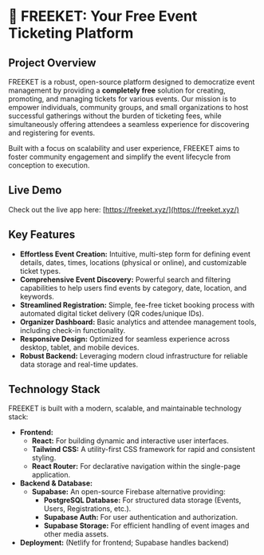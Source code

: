 # 🎫 FREEKET: Your Free Event Ticketing Platform

## Project Overview

FREEKET is a robust, open-source platform designed to democratize event management by providing a **completely free** solution for creating, promoting, and managing tickets for various events. Our mission is to empower individuals, community groups, and small organizations to host successful gatherings without the burden of ticketing fees, while simultaneously offering attendees a seamless experience for discovering and registering for events.

Built with a focus on scalability and user experience, FREEKET aims to foster community engagement and simplify the event lifecycle from conception to execution.

## Live Demo

Check out the live app here: [https://freeket.xyz/](https://freeket.xyz/)


## Key Features

* **Effortless Event Creation:** Intuitive, multi-step form for defining event details, dates, times, locations (physical or online), and customizable ticket types.
* **Comprehensive Event Discovery:** Powerful search and filtering capabilities to help users find events by category, date, location, and keywords.
* **Streamlined Registration:** Simple, fee-free ticket booking process with automated digital ticket delivery (QR codes/unique IDs).
* **Organizer Dashboard:** Basic analytics and attendee management tools, including check-in functionality.
* **Responsive Design:** Optimized for seamless experience across desktop, tablet, and mobile devices.
* **Robust Backend:** Leveraging modern cloud infrastructure for reliable data storage and real-time updates.

## Technology Stack

FREEKET is built with a modern, scalable, and maintainable technology stack:

* **Frontend:**
    * **React:** For building dynamic and interactive user interfaces.
    * **Tailwind CSS:** A utility-first CSS framework for rapid and consistent styling.
    * **React Router:** For declarative navigation within the single-page application.
* **Backend & Database:**
    * **Supabase:** An open-source Firebase alternative providing:
        * **PostgreSQL Database:** For structured data storage (Events, Users, Registrations, etc.).
        * **Supabase Auth:** For user authentication and authorization.
        * **Supabase Storage:** For efficient handling of event images and other media assets.
* **Deployment:** (Netlify for frontend; Supabase handles backend)

